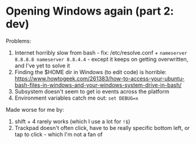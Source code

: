 # Opening Windows again (part 2: dev)

Problems:

1. Internet horribly slow from bash - fix: /etc/resolve.conf + `nameserver 8.8.8.8 nameserver 8.8.4.4` - except it keeps on getting overwritten, and I've yet to solve it
2. Finding the $HOME dir in Windows (to edit code) is horrible: https://www.howtogeek.com/261383/how-to-access-your-ubuntu-bash-files-in-windows-and-your-windows-system-drive-in-bash/
3. Subsystem doesn't seem to get io events across the platform
4. Environment variables catch me out: `set DEBUG=x`

Made worse for me by:

1. shift + 4 rarely works (which I use a lot for `!$`)
2. Trackpad doesn't often click, have to be really specific bottom left, or tap to click - which I'm not a fan of
